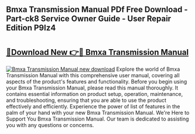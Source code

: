## Bmxa Transmission Manual PDf Free Download - Part-ck8 Service Owner Guide - User Repair Edition P9Iz4

# <h2><a href="http://bc60588.oget.top/?id=Bmxa+Transmission+Manual">🔗Download New 👉🔴 Bmxa Transmission Manual</a></h2>

[![Bmxa Transmission Manual new download](https://i.imgur.com/5g1atiW.png)](http://bc60588.oget.top/?id=Bmxa+Transmission+Manual)
Explore the world of Bmxa Transmission Manual with this comprehensive user manual, covering all aspects of the product's features and functionality. Before you begin using your Bmxa Transmission Manual, please read this manual thoroughly. It contains essential information on product setup, operation, maintenance, and troubleshooting, ensuring that you are able to use the product effectively and efficiently. Experience the power of list of features in the palm of your hand with your new Bmxa Transmission Manual. We're Here to Support You Bmxa Transmission Manual. Our team is dedicated to assisting you with any questions or concerns.
